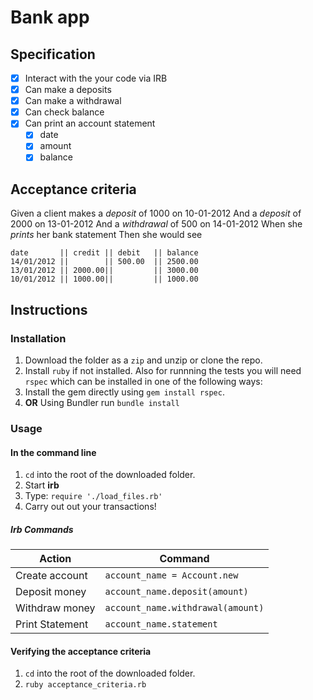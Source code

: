 # Bank app

## Specification

- [x] Interact with the your code via IRB
- [x] Can make a deposits
- [x] Can make a withdrawal
- [x] Can check balance
- [x] Can print an account statement
  - [x] date
  - [x] amount
  - [x] balance

## Acceptance criteria

  Given a client makes a *deposit* of 1000 on 10-01-2012 And a *deposit* of 2000 on 13-01-2012 And a *withdrawal* of 500 on 14-01-2012 When she *prints* her bank statement Then she would see

```
date       || credit || debit   || balance
14/01/2012 ||        || 500.00  || 2500.00
13/01/2012 || 2000.00||         || 3000.00
10/01/2012 || 1000.00||         || 1000.00
```

## Instructions

### Installation

1. Download the folder as a `zip` and unzip or clone the repo.
2. Install `ruby` if not installed. Also for runnning the tests you will need `rspec` which can be installed in one of the following ways:
  1. Install the gem directly using `gem install rspec`.
  2. **OR** Using Bundler run `bundle install`

### Usage
#### In the command line

1. `cd` into the root of the downloaded folder.
2. Start **irb**
3. Type: `require './load_files.rb'`
4. Carry out out your transactions!

##### Irb Commands

| Action         | Command                           |
|----------------|-----------------------------------|
| Create account | `account_name = Account.new`      |
| Deposit money  | `account_name.deposit(amount)`    |
| Withdraw money | `account_name.withdrawal(amount)` |
| Print Statement| `account_name.statement`          |


#### Verifying the acceptance criteria
1. `cd` into the root of the downloaded folder.
2. `ruby acceptance_criteria.rb`
